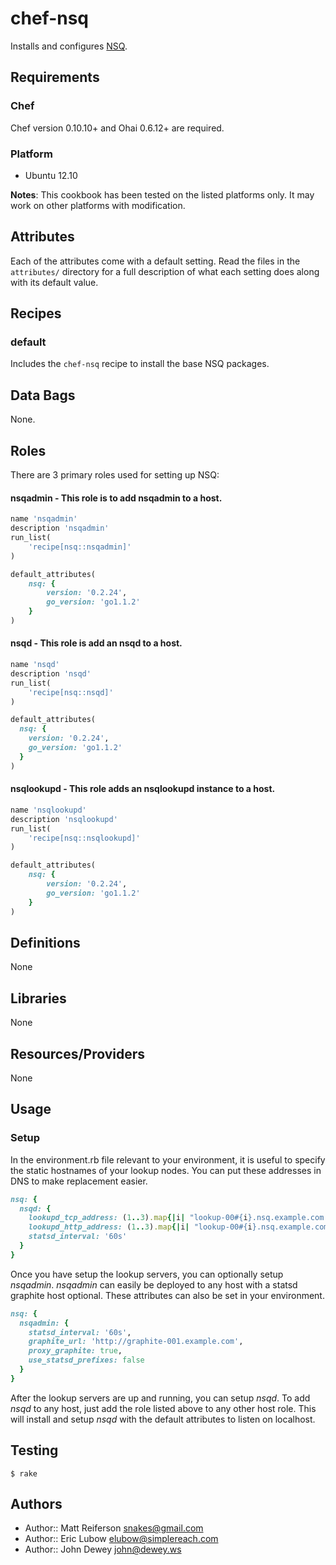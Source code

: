 chef-nsq
========
Installs and configures [NSQ](http://bitly.github.io/nsq).

Requirements
------------

### Chef
Chef version 0.10.10+ and Ohai 0.6.12+ are required.

### Platform
* Ubuntu 12.10

**Notes**: This cookbook has been tested on the listed platforms only. It may work on other platforms with modification.

Attributes
----------
Each of the attributes come with a default setting. Read the files in the `attributes/` directory for a full description of what each setting does along with its default value.

Recipes
-------
### default
Includes the `chef-nsq` recipe to install the base NSQ packages.

Data Bags
---------
None.

Roles
-----
There are 3 primary roles used for setting up NSQ:

#### nsqadmin - This role is to add nsqadmin to a host.

```ruby
name 'nsqadmin'
description 'nsqadmin'
run_list(
    'recipe[nsq::nsqadmin]'
)

default_attributes(
    nsq: {
        version: '0.2.24',
        go_version: 'go1.1.2'
    }
)
```

#### nsqd - This role is add an nsqd to a host.

```ruby
name 'nsqd'
description 'nsqd'
run_list(
    'recipe[nsq::nsqd]'
)

default_attributes(
  nsq: {
    version: '0.2.24',
    go_version: 'go1.1.2'
  }
)
```

#### nsqlookupd - This role adds an nsqlookupd instance to a host.

```ruby
name 'nsqlookupd'
description 'nsqlookupd'
run_list(
    'recipe[nsq::nsqlookupd]'
)

default_attributes(
    nsq: {
        version: '0.2.24',
        go_version: 'go1.1.2'
    }
)
```

Definitions
-----------
None

Libraries
---------
None

Resources/Providers
-------------------
None

Usage
-----

### Setup
In the environment.rb file relevant to your environment, it is useful to specify the static hostnames of your lookup nodes.  You can put these addresses in DNS to make replacement easier.

```ruby
nsq: {
  nsqd: {
    lookupd_tcp_address: (1..3).map{|i| "lookup-00#{i}.nsq.example.com:4160" },
    lookupd_http_address: (1..3).map{|i| "lookup-00#{i}.nsq.example.com:4161" },
    statsd_interval: '60s'
  }
}
```

Once you have setup the lookup servers, you can optionally setup _nsqadmin_.  _nsqadmin_ can easily be deployed to any host with a statsd graphite host optional. These attributes can also be set in your environment.

```ruby
nsq: {
  nsqadmin: {
    statsd_interval: '60s',
    graphite_url: 'http://graphite-001.example.com',
    proxy_graphite: true,
    use_statsd_prefixes: false
  }
}
```

After the lookup servers are up and running, you can setup _nsqd_.  To add _nsqd_ to any host, just add the role listed above to any other host role.  This will install and setup _nsqd_ with the default attributes to listen on localhost.

Testing
-------

    $ rake

Authors
-------
- Author:: Matt Reiferson <snakes@gmail.com>
- Author:: Eric Lubow <elubow@simplereach.com>
- Author:: John Dewey <john@dewey.ws>

